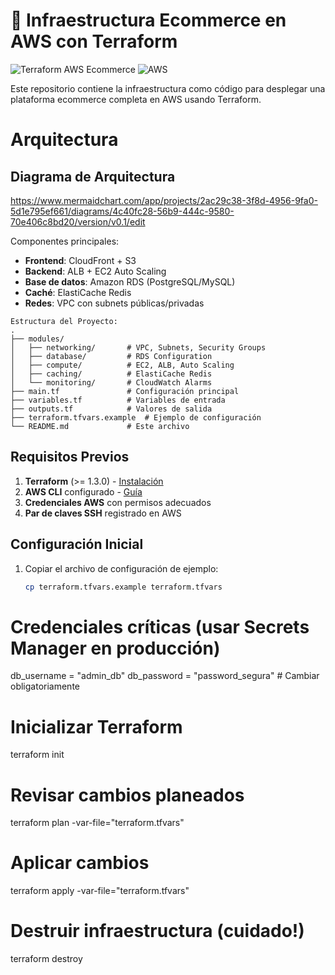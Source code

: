 # 🛒 Infraestructura Ecommerce en AWS con Terraform

![Terraform AWS Ecommerce](https://img.shields.io/badge/terraform-1.3%2B-blue)
![AWS](https://img.shields.io/badge/AWS-EC2%2C%20RDS%2C%20ElastiCache-orange)

Este repositorio contiene la infraestructura como código para desplegar una plataforma ecommerce completa en AWS usando Terraform.

#  Arquitectura

## Diagrama de Arquitectura

https://www.mermaidchart.com/app/projects/2ac29c38-3f8d-4956-9fa0-5d1e795ef661/diagrams/4c40fc28-56b9-444c-9580-70e406c8bd20/version/v0.1/edit

Componentes principales:
- **Frontend**: CloudFront + S3
- **Backend**: ALB + EC2 Auto Scaling
- **Base de datos**: Amazon RDS (PostgreSQL/MySQL)
- **Caché**: ElastiCache Redis
- **Redes**: VPC con subnets públicas/privadas


```
Estructura del Proyecto:
.
├── modules/
│   ├── networking/       # VPC, Subnets, Security Groups
│   ├── database/         # RDS Configuration
│   ├── compute/          # EC2, ALB, Auto Scaling
│   ├── caching/          # ElastiCache Redis
│   └── monitoring/       # CloudWatch Alarms
├── main.tf               # Configuración principal
├── variables.tf          # Variables de entrada
├── outputs.tf            # Valores de salida
├── terraform.tfvars.example  # Ejemplo de configuración
└── README.md             # Este archivo
```


## Requisitos Previos
1. **Terraform** (>= 1.3.0) - [Instalación](https://learn.hashicorp.com/tutorials/terraform/install-cli)
2. **AWS CLI** configurado - [Guía](https://docs.aws.amazon.com/cli/latest/userguide/cli-configure-quickstart.html)
3. **Credenciales AWS** con permisos adecuados
4. **Par de claves SSH** registrado en AWS

##  Configuración Inicial

1. Copiar el archivo de configuración de ejemplo:
   ```bash
   cp terraform.tfvars.example terraform.tfvars

# Credenciales críticas (usar Secrets Manager en producción)
db_username = "admin_db"
db_password = "password_segura" # Cambiar obligatoriamente

# Inicializar Terraform
terraform init

# Revisar cambios planeados
terraform plan -var-file="terraform.tfvars"

# Aplicar cambios
terraform apply -var-file="terraform.tfvars"

# Destruir infraestructura (cuidado!)
terraform destroy
   
